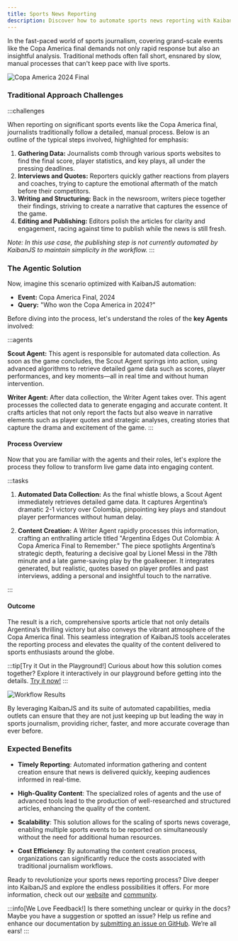 ```yaml
---
title: Sports News Reporting
description: Discover how to automate sports news reporting with KaibanJS and LangChain tools. Learn to set up intelligent agents that gather real-time sports data and generate detailed articles, enhancing the efficiency and quality of your news coverage.
---
```


In the fast-paced world of sports journalism, covering grand-scale events like the Copa America final demands not only rapid response but also an insightful analysis. Traditional methods often fall short, ensnared by slow, manual processes that can't keep pace with live sports.

![Copa America 2024 Final](https://res.cloudinary.com/dnno8pxyy/image/upload/c_fill,w_1000,h_600/t_Grayscale/v1724092985/sport-news_qafxww.jpg)

### Traditional Approach Challenges



:::challenges

When reporting on significant sports events like the Copa America final, journalists traditionally follow a detailed, manual process. Below is an outline of the typical steps involved, highlighted for emphasis:

1. **Gathering Data:** Journalists comb through various sports websites to find the final score, player statistics, and key plays, all under the pressing deadlines.
2. **Interviews and Quotes:** Reporters quickly gather reactions from players and coaches, trying to capture the emotional aftermath of the match before their competitors.
3. **Writing and Structuring:** Back in the newsroom, writers piece together their findings, striving to create a narrative that captures the essence of the game.
4. **Editing and Publishing:** Editors polish the articles for clarity and engagement, racing against time to publish while the news is still fresh.

*Note: In this use case, the publishing step is not currently automated by KaibanJS to maintain simplicity in the workflow.*
:::


### The Agentic Solution
Now, imagine this scenario optimized with KaibanJS automation:

- **Event:** Copa America Final, 2024
- **Query:** "Who won the Copa America in 2024?"

Before diving into the process, let's understand the roles of the **key Agents** involved:

:::agents

**Scout Agent:** This agent is responsible for automated data collection. As soon as the game concludes, the Scout Agent springs into action, using advanced algorithms to retrieve detailed game data such as scores, player performances, and key moments—all in real time and without human intervention.

**Writer Agent:** After data collection, the Writer Agent takes over. This agent processes the collected data to generate engaging and accurate content. It crafts articles that not only report the facts but also weave in narrative elements such as player quotes and strategic analyses, creating stories that capture the drama and excitement of the game.
:::

#### Process Overview
Now that you are familiar with the agents and their roles, let's explore the process they follow to transform live game data into engaging content.

:::tasks
1. **Automated Data Collection:** As the final whistle blows, a Scout Agent immediately retrieves detailed game data. It captures Argentina’s dramatic 2-1 victory over Colombia, pinpointing key plays and standout player performances without human delay.

2. **Content Creation:** A Writer Agent rapidly processes this information, crafting an enthralling article titled "Argentina Edges Out Colombia: A Copa America Final to Remember." The piece spotlights Argentina’s strategic depth, featuring a decisive goal by Lionel Messi in the 78th minute and a late game-saving play by the goalkeeper. It integrates generated, but realistic, quotes based on player profiles and past interviews, adding a personal and insightful touch to the narrative.

:::

#### Outcome

The result is a rich, comprehensive sports article that not only details Argentina’s thrilling victory but also conveys the vibrant atmosphere of the Copa America final. This seamless integration of KaibanJS tools accelerates the reporting process and elevates the quality of the content delivered to sports enthusiasts around the globe.

:::tip[Try it Out in the Playground!]
Curious about how this solution comes together? Explore it interactively in our playground before getting into the details. [Try it now!](https://www.kaibanjs.com/share/9lyzu1VjBFPOl6FRgNWu)
:::

![Workflow Results](https://res.cloudinary.com/dnno8pxyy/image/upload/v1723834601/sports_news_result_starq1.gif)

By leveraging KaibanJS and its suite of automated capabilities, media outlets can ensure that they are not just keeping up but leading the way in sports journalism, providing richer, faster, and more accurate coverage than ever before.


### Expected Benefits

- **Timely Reporting**: Automated information gathering and content creation ensure that news is delivered quickly, keeping audiences informed in real-time.
  
- **High-Quality Content**: The specialized roles of agents and the use of advanced tools lead to the production of well-researched and structured articles, enhancing the quality of the content.

- **Scalability**: This solution allows for the scaling of sports news coverage, enabling multiple sports events to be reported on simultaneously without the need for additional human resources.

- **Cost Efficiency**: By automating the content creation process, organizations can significantly reduce the costs associated with traditional journalism workflows.


Ready to revolutionize your sports news reporting process? Dive deeper into KaibanJS and explore the endless possibilities it offers. For more information, check out our [website](https://www.kaibanjs.com) and [community](https://www.kaibanjs.com/discord).

:::info[We Love Feedback!]
Is there something unclear or quirky in the docs? Maybe you have a suggestion or spotted an issue? Help us refine and enhance our documentation by [submitting an issue on GitHub](https://github.com/kaiban-ai/KaibanJS/issues). We’re all ears!
:::
